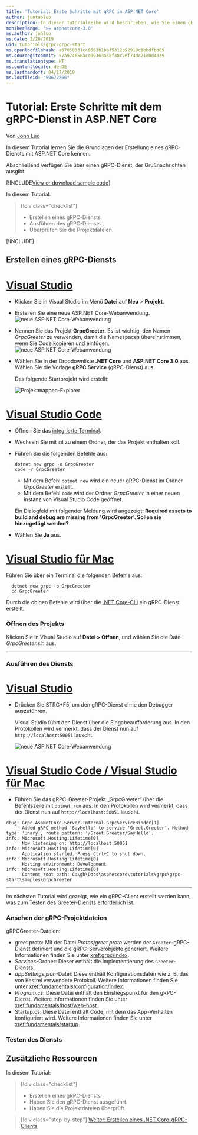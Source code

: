 ```yaml
---
title: 'Tutorial: Erste Schritte mit gRPC in ASP.NET Core'
author: juntaoluo
description: In dieser Tutorialreihe wird beschrieben, wie Sie einen gRPC-Dienst in ASP.NET Core erstellen. Dabei erfahren Sie, wie Sie ein gRPC-Dienstprojekt erstellen, eine PROTO-Datei bearbeiten und einen Duplexstreamaufruf hinzufügen.
monikerRange: '>= aspnetcore-3.0'
ms.author: johluo
ms.date: 2/26/2019
uid: tutorials/grpc/grpc-start
ms.openlocfilehash: a67050331cc8563b1baf5312b92910c1bbdfbd69
ms.sourcegitcommit: 57a974556acd09363a58f38c26f74dc21e0d4339
ms.translationtype: HT
ms.contentlocale: de-DE
ms.lasthandoff: 04/17/2019
ms.locfileid: "59672566"
---
```

# <a name="tutorial-get-started-with-grpc-service-in-aspnet-core"></a>Tutorial: Erste Schritte mit dem gRPC-Dienst in ASP.NET Core

Von [John Luo](https://github.com/juntaoluo)

In diesem Tutorial lernen Sie die Grundlagen der Erstellung eines gRPC-Diensts mit ASP.NET Core kennen.

Abschließend verfügen Sie über einen gRPC-Dienst, der Grußnachrichten ausgibt.

[!INCLUDE[View or download sample code](~/includes/grpc/download.md)]

In diesem Tutorial:

> [!div class="checklist"]
> * Erstellen eines gRPC-Diensts
> * Ausführen des gRPC-Diensts.
> * Überprüfen Sie die Projektdateien.

[!INCLUDE[](~/includes/net-core-prereqs-all-3.0.md)]

## <a name="create-a-grpc-service"></a>Erstellen eines gRPC-Diensts

# <a name="visual-studiotabvisual-studio"></a>[Visual Studio](#tab/visual-studio)

* Klicken Sie in Visual Studio im Menü **Datei** auf **Neu** > **Projekt**.
* Erstellen Sie eine neue ASP.NET Core-Webanwendung.
  ![neue ASP.NET Core-Webanwendung](grpc-start/_static/np_3_0.1.png)
* Nennen Sie das Projekt **GrpcGreeter**. Es ist wichtig, den Namen *GrpcGreeter* zu verwenden, damit die Namespaces übereinstimmen, wenn Sie Code kopieren und einfügen.
  ![neue ASP.NET Core-Webanwendung](grpc-start/_static/np_3_0.2.png)
* Wählen Sie in der Dropdownliste **.NET Core** und **ASP.NET Core 3.0** aus. Wählen Sie die Vorlage **gRPC Service** (gRPC-Dienst) aus.

  Das folgende Startprojekt wird erstellt:

  ![Projektmappen-Explorer](grpc-start/_static/se3.0.png)

# <a name="visual-studio-codetabvisual-studio-code"></a>[Visual Studio Code](#tab/visual-studio-code)

* Öffnen Sie das [integrierte Terminal](https://code.visualstudio.com/docs/editor/integrated-terminal).
* Wechseln Sie mit `cd` zu einem Ordner, der das Projekt enthalten soll.
* Führen Sie die folgenden Befehle aus:

  ```console
  dotnet new grpc -o GrpcGreeter
  code -r GrpcGreeter
  ```

  * Mit dem Befehl `dotnet new` wird ein neuer gRPC-Dienst im Ordner *GrpcGreeter* erstellt.
  * Mit dem Befehl `code` wird der Ordner *GrpcGreeter* in einer neuen Instanz von Visual Studio Code geöffnet.

  Ein Dialogfeld mit folgender Meldung wird angezeigt: **Required assets to build and debug are missing from 'GrpcGreeter'. Sollen sie hinzugefügt werden?**
* Wählen Sie **Ja** aus.

# <a name="visual-studio-for-mactabvisual-studio-mac"></a>[Visual Studio für Mac](#tab/visual-studio-mac)

Führen Sie über ein Terminal die folgenden Befehle aus:

```console
  dotnet new grpc -o GrpcGreeter
  cd GrpcGreeter
```

Durch die obigen Befehle wird über die [.NET Core-CLI](/dotnet/core/tools/dotnet) ein gRPC-Dienst erstellt.

### <a name="open-the-project"></a>Öffnen des Projekts

Klicken Sie in Visual Studio auf **Datei > Öffnen**, und wählen Sie die Datei *GrpcGreeter.sln* aus.

<!-- End of VS tabs -->

---

### <a name="run-the-service"></a>Ausführen des Diensts

# <a name="visual-studiotabvisual-studio"></a>[Visual Studio](#tab/visual-studio)

* Drücken Sie STRG+F5, um den gRPC-Dienst ohne den Debugger auszuführen.

  Visual Studio führt den Dienst über die Eingabeaufforderung aus. In den Protokollen wird vermerkt, dass der Dienst nun auf `http://localhost:50051` lauscht.

  ![neue ASP.NET Core-Webanwendung](grpc-start/_static/server_start.png)

# <a name="visual-studio-code--visual-studio-for-mactabvisual-studio-codevisual-studio-mac"></a>[Visual Studio Code / Visual Studio für Mac](#tab/visual-studio-code+visual-studio-mac)

* Führen Sie das gRPC-Greeter-Projekt „GrpcGreeter“ über die Befehlszeile mit `dotnet run` aus. In den Protokollen wird vermerkt, dass der Dienst nun auf `http://localhost:50051` lauscht.

```console
dbug: Grpc.AspNetCore.Server.Internal.GrpcServiceBinder[1]
      Added gRPC method 'SayHello' to service 'Greet.Greeter'. Method type: 'Unary', route pattern: '/Greet.Greeter/SayHello'.
info: Microsoft.Hosting.Lifetime[0]
      Now listening on: http://localhost:50051
info: Microsoft.Hosting.Lifetime[0]
      Application started. Press Ctrl+C to shut down.
info: Microsoft.Hosting.Lifetime[0]
      Hosting environment: Development
info: Microsoft.Hosting.Lifetime[0]
      Content root path: C:\gh\Docs\aspnetcore\tutorials\grpc\grpc-start\samples\GrpcGreeter
```

<!-- End of combined VS/Mac tabs -->

---

Im nächsten Tutorial wird gezeigt, wie ein gRPC-Client erstellt werden kann, was zum Testen des Greeter-Diensts erforderlich ist.

### <a name="examine-the-project-files-of-the-grpc-project"></a>Ansehen der gRPC-Projektdateien

gRPCGreeter-Dateien:

* greet.proto: Mit der Datei *Protos/greet.proto* werden der `Greeter`-gRPC-Dienst definiert und die gRPC-Serverobjekte generiert. Weitere Informationen finden Sie unter <xref:grpc/index>.
* *Services*-Ordner: Dieser enthält die Implementierung des `Greeter`-Diensts.
* *appSettings.json*-Datei: Diese enthält Konfigurationsdaten wie z. B. das von Kestrel verwendete Protokoll. Weitere Informationen finden Sie unter <xref:fundamentals/configuration/index>.
* *Program.cs*: Diese Datei enthält den Einstiegspunkt für den gRPC-Dienst. Weitere Informationen finden Sie unter <xref:fundamentals/host/web-host>.
* Startup.cs: Diese Datei enthält Code, mit dem das App-Verhalten konfiguriert wird. Weitere Informationen finden Sie unter <xref:fundamentals/startup>.

### <a name="test-the-service"></a>Testen des Diensts

## <a name="additional-resources"></a>Zusätzliche Ressourcen

In diesem Tutorial:

> [!div class="checklist"]
> * Erstellen eines gRPC-Diensts
> * Haben Sie den gRPC-Dienst ausgeführt.
> * Haben Sie die Projektdateien überprüft.

> [!div class="step-by-step"]
> [Weiter: Erstellen eines .NET Core-gRPC-Clients](xref:tutorials/grpc/grpc-client)